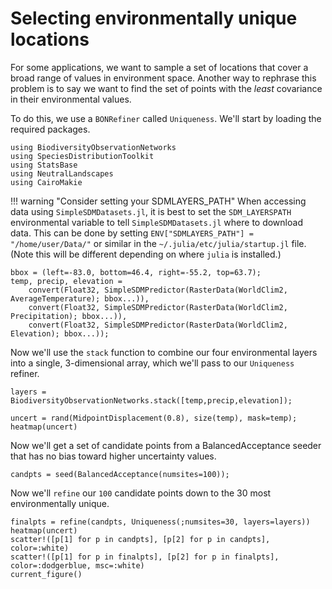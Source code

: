 # Selecting environmentally unique locations

For some applications, we want to sample a set of locations that cover a broad
range of values in environment space. Another way to rephrase this problem is to
say we want to find the set of points with the _least_ covariance in their
environmental values.  

To do this, we use a `BONRefiner` called `Uniqueness`. We'll start by loading the required packages. 

```@example 1
using BiodiversityObservationNetworks
using SpeciesDistributionToolkit
using StatsBase
using NeutralLandscapes
using CairoMakie
```

!!! warning "Consider setting your SDMLAYERS_PATH" 
    When accessing data using `SimpleSDMDatasets.jl`, it is best to set the `SDM_LAYERSPATH` environmental variable to tell `SimpleSDMDatasets.jl` where to download data. This can be done by setting `ENV["SDMLAYERS_PATH"] = "/home/user/Data/"` or similar in the `~/.julia/etc/julia/startup.jl` file. (Note this will be different depending on where `julia` is installed.)

```@example 1
bbox = (left=-83.0, bottom=46.4, right=-55.2, top=63.7);
temp, precip, elevation = 
    convert(Float32, SimpleSDMPredictor(RasterData(WorldClim2, AverageTemperature); bbox...)),
    convert(Float32, SimpleSDMPredictor(RasterData(WorldClim2, Precipitation); bbox...)),
    convert(Float32, SimpleSDMPredictor(RasterData(WorldClim2, Elevation); bbox...));
```

Now we'll use the `stack` function to combine our four environmental layers into a single, 3-dimensional array, which we'll pass to our `Uniqueness` refiner.

```@example 1
layers = BiodiversityObservationNetworks.stack([temp,precip,elevation]);
```

```@example 1
uncert = rand(MidpointDisplacement(0.8), size(temp), mask=temp);
heatmap(uncert) 
```

Now we'll get a set of candidate points from a BalancedAcceptance seeder that has no bias toward higher uncertainty values.

```@example 1
candpts = seed(BalancedAcceptance(numsites=100)); 
```

Now we'll `refine` our `100` candidate points down to the 30 most environmentally unique.

```@example 1
finalpts = refine(candpts, Uniqueness(;numsites=30, layers=layers))
heatmap(uncert)
scatter!([p[1] for p in candpts], [p[2] for p in candpts], color=:white)
scatter!([p[1] for p in finalpts], [p[2] for p in finalpts], color=:dodgerblue, msc=:white)
current_figure()
```

